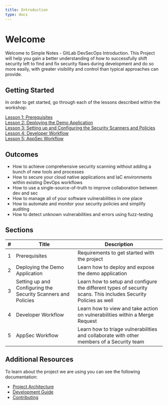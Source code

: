 ```yaml
---
title: Introduction
type: docs
---
```


# Welcome

Welcome to Simple Notes - GitLab DevSecOps Introduction. This Project will help you gain a better understanding of how to successfully
shift security left to find and fix security flaws during development and do so more easily, with greater visibility and control than
typical approaches can provide.

## Getting Started

In order to get started, go through each of the lessons described within the workshop:

[Lesson 1: Prerequisites](./getting_started/lesson_1_prerequisites/)  
[Lesson 2: Deploying the Demo Application](./getting_started/lesson_2_deploying_the_demo_application/)  
[Lesson 3: Setting up and Configuring the Security Scanners and Policies](./getting_started/lesson_3_setting_up_and_configuring_the_security_scanners_and_policies/)  
[Lesson 4: Developer Workflow](./getting_started/lesson_4_developer_workflow/)  
[Lesson 5: AppSec Workflow](./getting_started/lesson_5_appsec_workflow/)  

## Outcomes

- How to achieve comprehensive security scanning without adding a bunch of new tools and processes
- How to secure your cloud native applications and IaC environments within existing DevOps workflows
- How to use a single-source-of-truth to improve collaboration between dev and sec
- How to manage all of your software vulnerabilities in one place
- How to automate and monitor your security policies and simplify auditing
- How to detect unknown vulnerabilities and errors using fuzz-testing

## Sections

| # |     Title     |                Description                   |
| - |---------------|----------------------------------------------|
| 1 | Prerequisites | Requirements to get started with the project |
| 2 | Deploying the Demo Application | Learn how to deploy and expose the demo application |
| 3 | Setting up and Configuring the Security Scanners and Policies | Learn how to setup and configure the different types of security scans. This includes Security Policies as well |
| 4 | Developer Workflow | Learn how to view and take action on vulnerabilities within a Merge Request |
| 5 | AppSec Workflow | Learn how to triage vulnerabilities and collaborate with other members of a Security team |

## Additional Resources

To learn about the project we are using you can see the following documentation:

- [Project Architecture](./documentation/architecture/)
- [Development Guide](./documentation/development_guide/)
- [Contributing](./documentation/contributing/)
